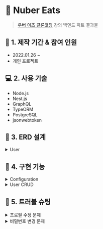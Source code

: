 # :pushpin: Nuber Eats

> [우버 이츠 클론코딩](https://nomadcoders.co/nuber-eats) 강의 백엔드 파트 결과물

## :calendar: 1. 제작 기간 & 참여 인원

- 2022.01.26 ~
- 개인 프로젝트

## :computer: 2. 사용 기술

- Node.js
- Nest.js
- GraphQL
- TypeORM
- PostgreSQL
- jsonwebtoken

## :hammer: 3. ERD 설계

<details>
<summary>User</summary>
<div markdown="1">

### User Entity

- id
- createdAt
- updatedAt
- email
- password
- role(client|owner|delivery)

</div>
</details>

## :dart: 4. 구현 기능

<details>
<summary>Configuration</summary>
<div markdown="1">

- [NestJS ConfigModule](https://github.com/Soujiro-a/nuber-eats-backend/blob/c5fd08624ead654a1960e8dbdb982ef91fb19b3e/src/app.module.ts#L18)
- [TypeORM ConfigModule](https://github.com/Soujiro-a/nuber-eats-backend/blob/c5fd08624ead654a1960e8dbdb982ef91fb19b3e/src/app.module.ts#L35)
- [GraphQL ConfigModule](https://github.com/Soujiro-a/nuber-eats-backend/blob/c5fd08624ead654a1960e8dbdb982ef91fb19b3e/src/app.module.ts#L46)
- [Create jsonwebtoken middleware](https://github.com/Soujiro-a/nuber-eats-backend/blob/c5fd08624ead654a1960e8dbdb982ef91fb19b3e/src/jwt/jwt.middleware.ts#L7)
- [Use jsonwebtoken middleware for '/graphql' routes, POST Method](https://github.com/Soujiro-a/nuber-eats-backend/blob/c5fd08624ead654a1960e8dbdb982ef91fb19b3e/src/app.module.ts#L60)

</div>
</details>

<details>
<summary>User CRUD</summary>
<div markdown="1">

- [Create Account](https://github.com/Soujiro-a/nuber-eats-backend/blob/c5fd08624ead654a1960e8dbdb982ef91fb19b3e/src/users/users.service.ts#L16)
- [Log In](https://github.com/Soujiro-a/nuber-eats-backend/blob/c5fd08624ead654a1960e8dbdb982ef91fb19b3e/src/users/users.service.ts#L40)
- [See Profile](https://github.com/Soujiro-a/nuber-eats-backend/blob/d73665896abeb2681b1716322f096bcd1ad057b6/src/users/users.resolver.ts#L52)
- [Edit Profile](https://github.com/Soujiro-a/nuber-eats-backend/blob/2f113d1c89355ea0a7cb12cf4f401b05835d6f51/src/users/users.resolver.ts#L75)
- [Verify Email](https://github.com/Soujiro-a/nuber-eats-backend/blob/2d323c1358f3f408afada866f1040f324dac358a/src/users/users.service.ts#L109)

</div>
</details>

## :rotating_light: 5. 트러블 슈팅

<details>
<summary>프로필 수정 문제</summary>
<div markdown="1">

- 처음엔 userId, email, password를 입력받고 typeORM의 update 메소드를 이용해 유저 프로필을 수정하려고 했음
- 그러나, User entity의 비밀번호 해싱함수에 BeforeUpdate hook을 사용해도 비밀번호가 해싱되지 않는 문제가 발생
- update 메소드는 update query만 실행하기 떄문에, hook을 사용할 수 없는 문제가 있다는 걸 알았음
- 결과적으로, findOne 메소드로 userId를 통해 특정 user를 찾고, email과 password를 선택적으로 입력받았을 경우를 대비해 undefined가 아닌 경우에만 정보를 덮어씌우고 해당 유저를 save해주는 방식으로 변경하였음

:pushpin: [코드 첨부](https://github.com/Soujiro-a/nuber-eats-backend/blob/2f113d1c89355ea0a7cb12cf4f401b05835d6f51/src/users/users.service.ts#L80)

</div>
</details>

<details>
<summary>비밀번호 변경 문제</summary>
<div markdown="1">

- 이메일 인증을 구현을 위해 DB의 relation을 이용해 User Table을 불러오고, 이메일 인증이 됐을 때 verified 컬럼의 값을 true로 바꾸려고 하였음
- 해당 user의 모든 정보를 가져와 verified 컬럼만 바꿔주고 save를 하려니, 해시되어있는 비밀번호도 같이 save를 통해 update가 되어버리면서 해시되어있는 비밀번호를 다시 해시하는 문제가 발생
- 그래서, 아래 2가지 조치를 취하였음
  - relation을 이용해 User Table을 가져올 때 password를 선택하지 않도록 하였음
    - :pushpin: [코드 첨부](https://github.com/Soujiro-a/nuber-eats-backend/blob/2d323c1358f3f408afada866f1040f324dac358a/src/users/entities/user.entity.ts#L30)
    - 다만, 이후 findOne을 통해 특정 유저를 찾을 때는 필요한 컬럼을 선택해줄 필요가 생겼음
      - :pushpin: [코드 첨부](https://github.com/Soujiro-a/nuber-eats-backend/blob/2d323c1358f3f408afada866f1040f324dac358a/src/users/users.service.ts#L59)
  - 비밀번호 해시 함수를 비밀번호를 입력받았을 때만 수정하도록 하였음
    - :pushpin: [코드 첨부](https://github.com/Soujiro-a/nuber-eats-backend/blob/2d323c1358f3f408afada866f1040f324dac358a/src/users/entities/user.entity.ts#L46)

</div>
</details>
